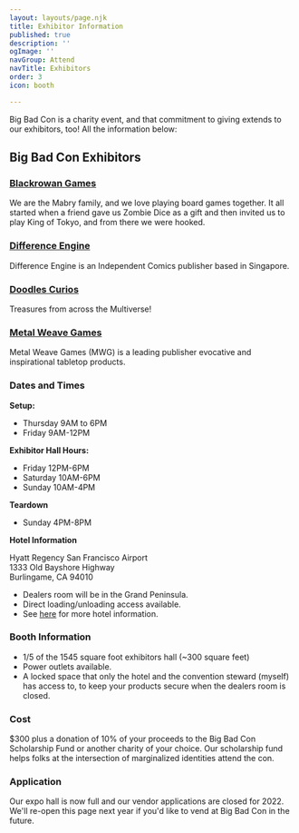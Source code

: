 ```yaml
---
layout: layouts/page.njk
title: Exhibitor Information
published: true
description: ''
ogImage: ''
navGroup: Attend
navTitle: Exhibitors
order: 3
icon: booth

---
```

Big Bad Con is a charity event, and that commitment to giving extends to our exhibitors, too! All the information below:

## Big Bad Con Exhibitors

### [Blackrowan Games](https://www.blackrowangames.com/)

We are the Mabry family, and we love playing board games together. It all started when a friend gave us Zombie Dice as a gift and then invited us to play King of Tokyo, and from there we were hooked.

### [Difference Engine](https://differenceengine.sg/)

Difference Engine is an Independent Comics publisher based in Singapore.

### [Doodles Curios](https://www.etsy.com/shop/doodlescurios/?etsrc=sdt)

Treasures from across the Multiverse!

### [Metal Weave Games](https://metalweavegames.com/)

Metal Weave Games (MWG) is a leading publisher evocative and inspirational tabletop products.

### Dates and Times

**Setup:**

* Thursday 9AM to 6PM
* Friday 9AM-12PM

**Exhibitor Hall Hours:**

* Friday 12PM-6PM
* Saturday 10AM-6PM
* Sunday 10AM-4PM

**Teardown**

* Sunday 4PM-8PM

**Hotel Information**

Hyatt Regency San Francisco Airport  
1333 Old Bayshore Highway  
Burlingame, CA 94010

* Dealers room will be in the Grand Peninsula.
* Direct loading/unloading access available.
* See [here](/hotel) for more hotel information.

### Booth Information

* 1/5 of the 1545 square foot exhibitors hall (\~300 square feet)
* Power outlets available.
* A locked space that only the hotel and the convention steward (myself) has access to, to keep your products secure when the dealers room is closed.

### Cost

$300 plus a donation of 10% of your proceeds to the Big Bad Con Scholarship Fund or another charity of your choice. Our scholarship fund helps folks at the intersection of marginalized identities attend the con.

### Application

Our expo hall is now full and our vendor applications are closed for 2022. We'll re-open this page next year if you'd like to vend at Big Bad Con in the future.